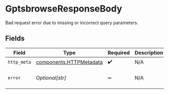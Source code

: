 # GptsbrowseResponseBody

Bad request error due to missing or incorrect query parameters.


## Fields

| Field                                                              | Type                                                               | Required                                                           | Description                                                        | Example                                                            |
| ------------------------------------------------------------------ | ------------------------------------------------------------------ | ------------------------------------------------------------------ | ------------------------------------------------------------------ | ------------------------------------------------------------------ |
| `http_meta`                                                        | [components.HTTPMetadata](../../models/components/httpmetadata.md) | :heavy_check_mark:                                                 | N/A                                                                |                                                                    |
| `error`                                                            | *Optional[str]*                                                    | :heavy_minus_sign:                                                 | N/A                                                                | No query provided                                                  |